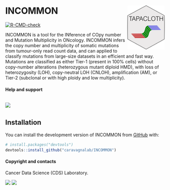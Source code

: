
<!-- README.md is generated from README.Rmd. Please edit that file -->

# INCOMMON <a href="caravagnalab.github.io/INCOMMON"><img src="man/figures/logo.png" align="right" height="139" /></a>

<!-- badges: start -->

[![R-CMD-check](https://github.com/caravagnalab/INCOMMON/actions/workflows/R-CMD-check.yaml/badge.svg)](https://github.com/caravagnalab/INCOMMON/actions/workflows/R-CMD-check.yaml)
<!-- badges: end -->

INCOMMON is a tool for the INference of COpy number and 
Mutation Multiplicity in ONcology. INCOMMON infers the copy number
and multiplicity of somatic mutations from tumour-only
read count data, and can applied to classify mutations from
large-size datasets in an efficient and fast way. Mutations are classified
as either Tier-1 (present in 100% cells) without copy-number alterations (heterozygous mutant diploid HMD),
with loss of heterozygosity (LOH), copy-neutral LOH (CNLOH), amplification (AM), or Tier-2 (subclonal
or with high ploidy and low multiplicity). 


#### Help and support

## [![](https://img.shields.io/badge/GitHub%20Pages-https://caravagnalab.github.io/INCOMMON/-yellow.svg)](https://caravagnalab.github.io/INCOMMON)

## Installation

You can install the development version of INCOMMON from
[GitHub](https://github.com/) with:

``` r
# install.packages("devtools")
devtools::install_github("caravagnalab/INCOMMON")
```

#### Copyright and contacts

Cancer Data Science (CDS) Laboratory.

[![](https://img.shields.io/badge/CDS%20Lab%20Github-caravagnalab-seagreen.svg)](https://github.com/caravagnalab)
[![](https://img.shields.io/badge/CDS%20Lab%20webpage-https://www.caravagnalab.org/-red.svg)](https://www.caravagnalab.org/)

